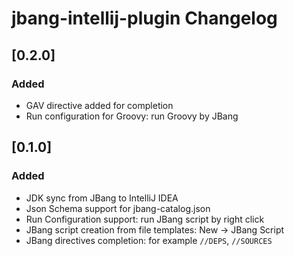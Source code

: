 <!-- Keep a Changelog guide -> https://keepachangelog.com -->

# jbang-intellij-plugin Changelog
          
## [0.2.0]

### Added

- GAV directive added for completion
- Run configuration for Groovy: run Groovy by JBang
 
## [0.1.0]

### Added

- JDK sync from JBang to IntelliJ IDEA
- Json Schema support for jbang-catalog.json
- Run Configuration support: run JBang script by right click
- JBang script creation from file templates: New -> JBang Script
- JBang directives completion:  for example `//DEPS`, `//SOURCES`

